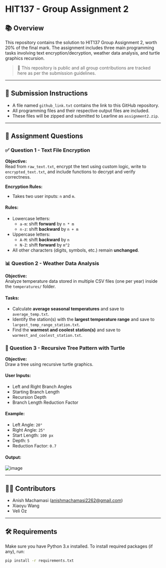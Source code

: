 # HIT137 - Group Assignment 2

## 📚 Overview

This repository contains the solution to HIT137 Group Assignment 2, worth 20% of the final mark. The assignment includes three main programming tasks involving text encryption/decryption, weather data analysis, and turtle graphics recursion.

> 📁 This repository is public and all group contributions are tracked here as per the submission guidelines.

---

## 📌 Submission Instructions

- A file named `github_link.txt` contains the link to this GitHub repository.
- All programming files and their respective output files are included.
- These files will be zipped and submitted to Learline as `assignment2.zip`.

---

## 🧠 Assignment Questions

### ✅ Question 1 - Text File Encryption

**Objective:**  
Read from `raw_text.txt`, encrypt the text using custom logic, write to `encrypted_text.txt`, and include functions to decrypt and verify correctness.

**Encryption Rules:**

- Takes two user inputs: `n` and `m`.

#### Rules:
- Lowercase letters:
  - `a-m`: shift **forward** by `n * m`
  - `n-z`: shift **backward** by `n + m`
- Uppercase letters:
  - `A-M`: shift **backward** by `n`
  - `N-Z`: shift **forward** by `m^2`
- All other characters (digits, symbols, etc.) remain **unchanged**.

### 📊 Question 2 - Weather Data Analysis

**Objective:**  
Analyze temperature data stored in multiple CSV files (one per year) inside the `temperatures/` folder.

#### Tasks:
- Calculate **average seasonal temperatures** and save to `average_temp.txt`.
- Identify the station(s) with the **largest temperature range** and save to `largest_temp_range_station.txt`.
- Find the **warmest and coolest station(s)** and save to `warmest_and_coolest_station.txt`.

### 🌳 Question 3 - Recursive Tree Pattern with Turtle

**Objective:**  
Draw a tree using recursive turtle graphics.

#### User Inputs:
- Left and Right Branch Angles
- Starting Branch Length
- Recursion Depth
- Branch Length Reduction Factor

#### Example:
- Left Angle: `20°`
- Right Angle: `25°`
- Start Length: `100 px`
- Depth: `5`
- Reduction Factor: `0.7`

#### Output:
![image](https://github.com/user-attachments/assets/0918da16-1dc2-4673-94c7-28ac8811033f)


---

## 👨‍💻 Contributors

- Anish Machamasi (anishmachamasi2262@gmail.com)
- Xiaoyu Wang
- Veli Oz

---

## 🛠️ Requirements

Make sure you have Python 3.x installed. To install required packages (if any), run:

```bash
pip install -r requirements.txt
```
